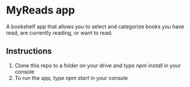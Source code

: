 # MyReads app
A bookshelf app that allows you to select and categorize books you have read, are currently reading, or want to read.

## Instructions
1. Clone this repo to a folder on your drive and type *npm install* in your console
2. To run the app, type *npm start* in your console
